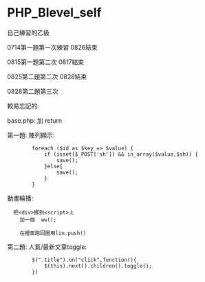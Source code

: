 # PHP_Blevel_self
自己練習的乙級



0714第一題第一次練習
0826結束


0815第一題第二次
0817結束

0825第二題第二次
0828結束

0828第二題第三次


較易忘記的:

base.php:
加 return


第一題:
    陣列顯示:
    
            foreach ($id as $key => $value) {
                if (isset($_POST['sh']) && in_array($value,$sh)) {
                    save(); 
                }else{
                    save();
                }
            }
            
   動畫輪播:
   
      把<div>挪到<script>上
        加一個  ww();
        
        在裡面跑回圈用lin.push()
        
        
第二題:
    人氣/最新文章toggle:

            $(".title").on("click",function(){
                $(this).next().children().toggle();
            })


    
